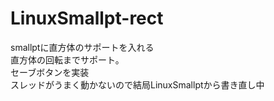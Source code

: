 # LinuxSmallpt-rect
smallptに直方体のサポートを入れる<br>
直方体の回転までサポート。<br>
セーブボタンを実装<br>
スレッドがうまく動かないので結局LinuxSmallptから書き直し中
